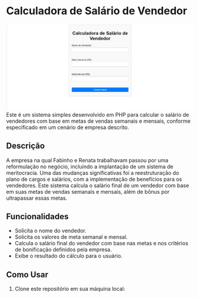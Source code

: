 # Calculadora de Salário de Vendedor
![image info](TelaCalcular.png)
Este é um sistema simples desenvolvido em PHP para calcular o salário de vendedores com base em metas de vendas semanais e mensais, conforme especificado em um cenário de empresa descrito.

## Descrição

A empresa na qual Fabinho e Renata trabalhavam passou por uma reformulação no negócio, incluindo a implantação de um sistema de meritocracia. Uma das mudanças significativas foi a reestruturação do plano de cargos e salários, com a implementação de benefícios para os vendedores. Este sistema calcula o salário final de um vendedor com base em suas metas de vendas semanais e mensais, além de bônus por ultrapassar essas metas.

## Funcionalidades

- Solicita o nome do vendedor.
- Solicita os valores de meta semanal e mensal.
- Calcula o salário final do vendedor com base nas metas e nos critérios de bonificação definidos pela empresa.
- Exibe o resultado do cálculo para o usuário.

## Como Usar

1. Clone este repositório em sua máquina local:

